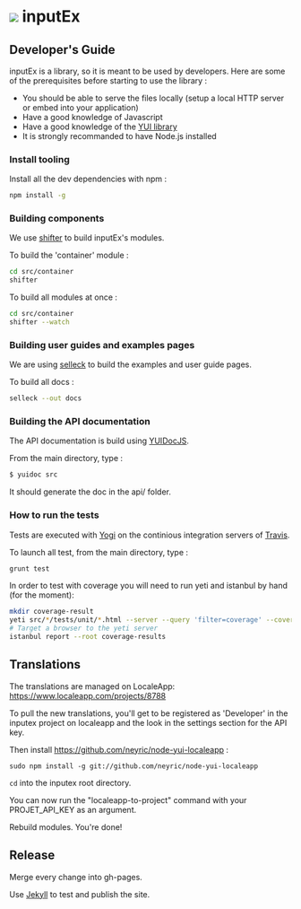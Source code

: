 ![](http://yuilibrary.com/img/yui-logo.png) inputEx
===================================================

Developer's Guide
-----------------

inputEx is a library, so it is meant to be used by developers. Here are
some of the prerequisites before starting to use the library :

-   You should be able to serve the files locally (setup a local HTTP
    server or embed into your application)
-   Have a good knowledge of Javascript
-   Have a good knowledge of the [YUI library](http://yuilibrary.com/)
-   It is strongly recommanded to have Node.js installed

### Install tooling

Install all the dev dependencies with npm :
```bash
npm install -g 
```

### Building components

We use [shifter](http://davglass.github.com/shifter/) to build inputEx's
modules.

To build the 'container' module :

```bash
cd src/container
shifter
```

To build all modules at once :

```bash
cd src/container
shifter --watch
```

### Building user guides and examples pages

We are using [selleck](http://rgrove.github.com/selleck/) to build the
examples and user guide pages.

To build all docs :

```bash
selleck --out docs
```

### Building the API documentation

The API documentation is build using
[YUIDocJS](https://github.com/yui/yuidoc).


From the main directory, type :

```bash
$ yuidoc src
```

It should generate the doc in the api/ folder.

### How to run the tests

Tests are executed with [Yogi](https://github.com/yui/yogi) on the continious integration servers of [Travis](https://travis-ci.org).

To launch all test, from the main directory, type :

```bash
grunt test
```

In order to test with coverage you will need to run yeti and istanbul by hand (for the moment):

```bash
mkdir coverage-result
yeti src/*/tests/unit/*.html --server --query 'filter=coverage' --coverage-dump coverage-result
# Target a browser to the yeti server
istanbul report --root coverage-results
```


Translations
------------

The translations are managed on LocaleApp: https://www.localeapp.com/projects/8788

To pull the new translations, you'll get to be registered as 'Developer' in the inputex project on localeapp and the look in the settings section for the API key.

Then install https://github.com/neyric/node-yui-localeapp :

    sudo npm install -g git://github.com/neyric/node-yui-localeapp

`cd` into the inputex root directory.

You can now run the "localeapp-to-project" command with your PROJET_API_KEY as an argument.

Rebuild modules. You're done!


Release
-------

Merge every change into gh-pages.

Use [Jekyll](https://help.github.com/articles/using-jekyll-with-pages/) to test and publish the site.

